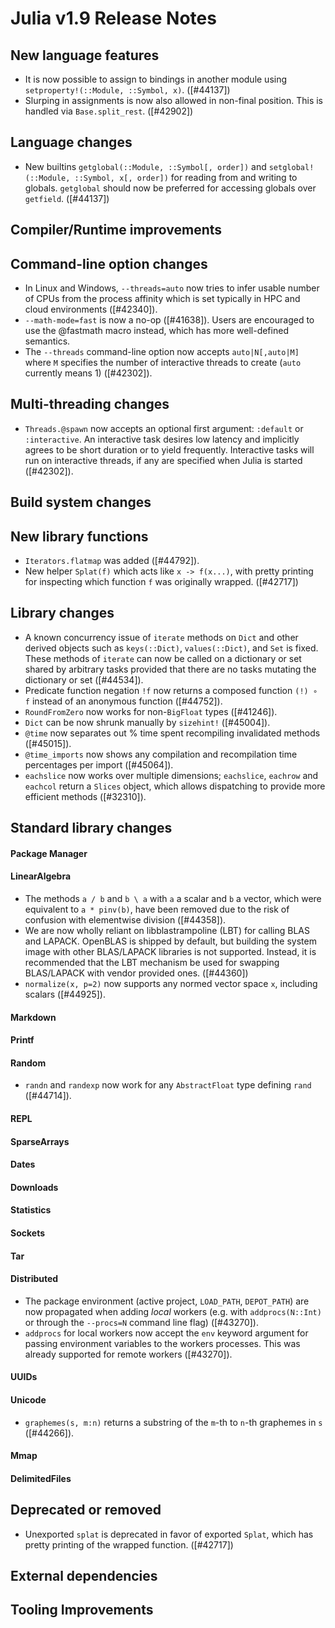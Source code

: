 Julia v1.9 Release Notes
========================

New language features
---------------------

* It is now possible to assign to bindings in another module using `setproperty!(::Module, ::Symbol, x)`. ([#44137])
* Slurping in assignments is now also allowed in non-final position. This is
  handled via `Base.split_rest`. ([#42902])

Language changes
----------------

* New builtins `getglobal(::Module, ::Symbol[, order])` and `setglobal!(::Module, ::Symbol, x[, order])`
  for reading from and writing to globals. `getglobal` should now be preferred for accessing globals over
  `getfield`. ([#44137])

Compiler/Runtime improvements
-----------------------------


Command-line option changes
---------------------------

* In Linux and Windows, `--threads=auto` now tries to infer usable number of CPUs from the
  process affinity which is set typically in HPC and cloud environments ([#42340]).
* `--math-mode=fast` is now a no-op ([#41638]). Users are encouraged to use the @fastmath macro instead, which has more well-defined semantics.
* The `--threads` command-line option now accepts `auto|N[,auto|M]` where `M` specifies the
  number of interactive threads to create (`auto` currently means 1) ([#42302]).

Multi-threading changes
-----------------------

* `Threads.@spawn` now accepts an optional first argument: `:default` or `:interactive`.
  An interactive task desires low latency and implicitly agrees to be short duration or to
  yield frequently. Interactive tasks will run on interactive threads, if any are specified
  when Julia is started ([#42302]).

Build system changes
--------------------


New library functions
---------------------

* `Iterators.flatmap` was added ([#44792]).
* New helper `Splat(f)` which acts like `x -> f(x...)`, with pretty printing for
  inspecting which function `f` was originally wrapped. ([#42717])

Library changes
---------------

* A known concurrency issue of `iterate` methods on `Dict` and other derived objects such
  as `keys(::Dict)`, `values(::Dict)`, and `Set` is fixed.  These methods of `iterate` can
  now be called on a dictionary or set shared by arbitrary tasks provided that there are no
  tasks mutating the dictionary or set ([#44534]).
* Predicate function negation `!f` now returns a composed function `(!) ∘ f` instead of an anonymous function ([#44752]).
* `RoundFromZero` now works for non-`BigFloat` types ([#41246]).
* `Dict` can be now shrunk manually by `sizehint!` ([#45004]).
* `@time` now separates out % time spent recompiling invalidated methods ([#45015]).
* `@time_imports` now shows any compilation and recompilation time percentages per import ([#45064]).
* `eachslice` now works over multiple dimensions; `eachslice`, `eachrow` and `eachcol` return
  a `Slices` object, which allows dispatching to provide more efficient methods ([#32310]).

Standard library changes
------------------------

#### Package Manager

#### LinearAlgebra

* The methods `a / b` and `b \ a` with `a` a scalar and `b` a vector,
  which were equivalent to `a * pinv(b)`, have been removed due to the
  risk of confusion with elementwise division ([#44358]).
* We are now wholly reliant on libblastrampoline (LBT) for calling
  BLAS and LAPACK. OpenBLAS is shipped by default, but building the
  system image with other BLAS/LAPACK libraries is not
  supported. Instead, it is recommended that the LBT mechanism be used
  for swapping BLAS/LAPACK with vendor provided ones. ([#44360])
* `normalize(x, p=2)` now supports any normed vector space `x`, including scalars ([#44925]).

#### Markdown

#### Printf

#### Random

* `randn` and `randexp` now work for any `AbstractFloat` type defining `rand` ([#44714]).

#### REPL

#### SparseArrays

#### Dates

#### Downloads

#### Statistics

#### Sockets

#### Tar

#### Distributed

* The package environment (active project, `LOAD_PATH`, `DEPOT_PATH`) are now propagated
  when adding *local* workers (e.g. with `addprocs(N::Int)` or through the `--procs=N`
  command line flag) ([#43270]).
* `addprocs` for local workers now accept the `env` keyword argument for passing
  environment variables to the workers processes. This was already supported for
  remote workers ([#43270]).

#### UUIDs

#### Unicode

* `graphemes(s, m:n)` returns a substring of the `m`-th to `n`-th graphemes in `s` ([#44266]).

#### Mmap

#### DelimitedFiles


Deprecated or removed
---------------------

* Unexported `splat` is deprecated in favor of exported `Splat`, which has pretty printing of the wrapped function. ([#42717])

External dependencies
---------------------


Tooling Improvements
---------------------

<!--- generated by NEWS-update.jl: -->

